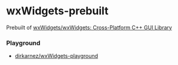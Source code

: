 wxWidgets-prebuilt
==================
Prebuilt of [wxWidgets/wxWidgets: Cross-Platform C++ GUI Library](https://github.com/wxWidgets/wxWidgets)

### Playground
- [dirkarnez/wxWidgets-playground](https://github.com/dirkarnez/wxWidgets-playground)

